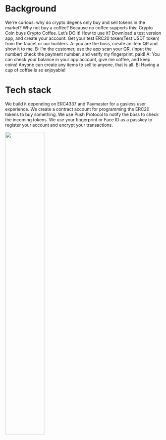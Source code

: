 # Background 
We're curious: why do crypto degens only buy and sell tokens in the market? Why not buy a coffee? Because no coffee supports this: Crypto Coin buys Crypto Coffee. Let’s DO it! How to use it? Download a test version app, and create your account. Get your test ERC20 token(Test USDT token) from the faucet or our builders. A: you are the boss, create an item QR and show it to me. B: I’m the customer, use the app scan your QR, (input the number) check the payment number, and verify my fingerprint, paid! A: You can check your balance in your app account, give me coffee, and keep coins! Anyone can create any items to sell to anyone, that is all. B: Having a cup of coffee is so enjoyable!

# Tech stack
We build it depending on ERC4337 and Paymaster for a gasless user experience. We create a contract account for programming the ERC20 tokens to buy something. We use Push Protocol to notify the boss to check the incoming tokens. We use your fingerprint or Face ID as a passkey to register your account and encrypt your transactions.

<img width="50%" src="https://raw.githubusercontent.com/jhfnetboy/MarkDownImg/main/img/202408182046979.png"/>
